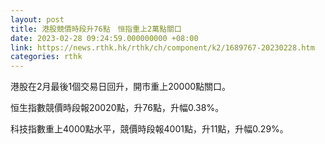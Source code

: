 ```yaml
---
layout: post
title: 港股競價時段升76點　恒指重上2萬點關口
date: 2023-02-28 09:24:59.000000000 +08:00
link: https://news.rthk.hk/rthk/ch/component/k2/1689767-20230228.htm
categories: rthk
---
```


港股在2月最後1個交易日回升，開市重上20000點關口。

恒生指數競價時段報20020點，升76點，升幅0.38%。

科技指數重上4000點水平，競價時段報4001點，升11點，升幅0.29%。

